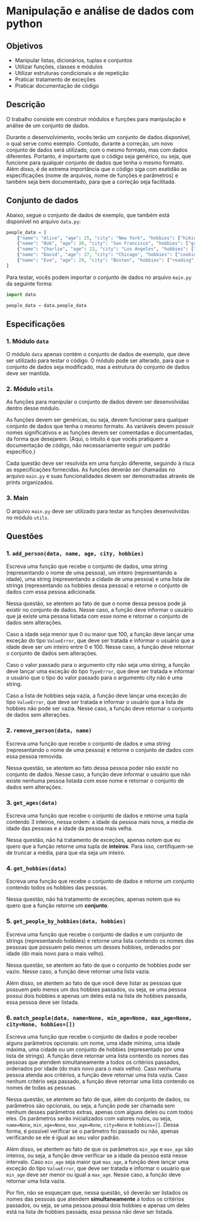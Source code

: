 # Manipulação e análise de dados com python

## Objetivos

- Manipular listas, dicionários, tuplas e conjuntos
- Utilizar funções, classes e módulos
- Utilizar estruturas condicionais e de repetição
- Praticar tratamento de exceções
- Praticar documentação de código

## Descrição

O trabalho consiste em construir módulos e funções para manipulação e análise de um conjunto de dados.

Durante o desenvolvimento, vocês terão um conjunto de dados disponível, o qual serve como exemplo. Contudo, durante a correção, um novo conjunto de dados será utilizado, com o mesmo formato, mas com dados diferentes. Portanto, é importante que o código seja genérico, ou seja, que funcione para qualquer conjunto de dados que tenha o mesmo formato. Além disso, é de extrema importância que o código siga com exatidão as especificações (nome de arquivos, nome de funções e parâmetros) e também seja bem documentado, para que a correção seja facilitada.

## Conjunto de dados

Abaixo, segue o conjunto de dados de exemplo, que também está disponível no arquivo `data.py`:

```python
people_data = [
    {"name": "Alice", "age": 25, "city": "New York", "hobbies": ["hiking", "reading"]},
    {"name": "Bob", "age": 30, "city": "San Francisco", "hobbies": ["gardening", "painting"]},
    {"name": "Charlie", "age": 22, "city": "Los Angeles", "hobbies": ["photography", "dancing"]},
    {"name": "David", "age": 27, "city": "Chicago", "hobbies": ["cooking", "hiking"]},
    {"name": "Eve", "age": 29, "city": "Boston", "hobbies": ["reading", "gardening"]},
]
```

Para testar, vocês podem importar o conjunto de dados no arquivo `main.py` da seguinte forma:

```python
import data

people_data = data.people_data
```

## Especificações 

### 1. Módulo `data`

O módulo `data` apenas contém o conjunto de dados de exemplo, que deve ser utilizado para testar o código. O módulo pode ser alterado, para que o conjunto de dados seja modificado, mas a estrutura do conjunto de dados deve ser mantida.

### 2. Módulo `utils`

As funções para manipular o conjunto de dados devem ser desenvolvidas dentro desse módulo. 

As funções devem ser genéricas, ou seja, devem funcionar para qualquer conjunto de dados que tenha o mesmo formato. As variáveis devem possuir nomes significativos e as funções devem ser comentadas e documentadas, da forma que desejarem. (Aqui, o intuito é que vocês pratiquem a documentação de código, não necessariamente seguir um padrão específico.)

Cada questão deve ser resolvida em uma função diferente, seguindo à risca as especificações fornecidas. As funções deverão ser chamadas no arquivo `main.py` e suas funcionalidades devem ser demonstradas através de prints organizados.

### 3. Main

O arquivo `main.py` deve ser utilizado para testar as funções desenvolvidas no módulo `utils`.

## Questões

### 1. `add_person(data, name, age, city, hobbies)`

Escreva uma função que recebe o conjunto de dados, uma string (representando o nome de uma pessoa), um inteiro (representando a idade), uma string (representando a cidade de uma pessoa) e uma lista de strings (representando os hobbies dessa pessoa) e retorne o conjunto de dados com essa pessoa adicionada.

Nessa questão, se atentem ao fato de que o nome dessa pessoa pode já existir no conjunto de dados. Nesse caso, a função deve informar o usuário que já existe uma pessoa listada com esse nome e retornar o conjunto de dados sem alterações.

Caso a idade seja menor que 0 ou maior que 100, a função deve lançar uma exceção do tipo `ValueError`, que deve ser tratada e informar o usuário que a idade deve ser um inteiro entre 0 e 100. Nesse caso, a função deve retornar o conjunto de dados sem alterações.

Caso o valor passado para o argumento city não seja uma string, a função deve lançar uma exceção do tipo `TypeError`, que deve ser tratada e informar o usuário que o tipo do valor passado para o argumento city não é uma string.

Caso a lista de hobbies seja vazia, a função deve lançar uma exceção do tipo `ValueError`, que deve ser tratada e informar o usuário que a lista de hobbies não pode ser vazia. Nesse caso, a função deve retornar o conjunto de dados sem alterações.

### 2. `remove_person(data, name)`

Escreva uma função que recebe o conjunto de dados e uma string (representando o nome de uma pessoa) e retorne o conjunto de dados com essa pessoa removida.

Nessa questão, se atentem ao fato dessa pessoa poder não existir no conjunto de dados. Nesse caso, a função deve informar o usuário que não existe nenhuma pessoa listada com esse nome e retornar o conjunto de dados sem alterações.

### 3. `get_ages(data)`

Escreva uma função que recebe o conjunto de dados e retorne uma tupla contendo 3 inteiros, nessa ordem: a idade da pessoa mais nova, a média de idade das pessoas e a idade da pessoa mais velha.

Nessa questão, não há tratamento de exceções, apenas notem que eu quero que a função retorne uma tupla de **inteiros**. Para isso, certifiquem-se de truncar a média, para que ela seja um inteiro.

### 4. `get_hobbies(data)`

Escreva uma função que recebe o conjunto de dados e retorne um conjunto contendo todos os hobbies das pessoas.

Nessa questão, não há tratamento de exceções, apenas notem que eu quero que a função retorne um **conjunto**.

### 5. `get_people_by_hobbies(data, hobbies)`

Escreva uma função que recebe o conjunto de dados e um conjunto de strings (representando hobbies) e retorne uma lista contendo os nomes das pessoas que possuem pelo menos um desses hobbies, ordenados por idade (do mais novo para o mais velho).

Nessa questão, se atentem ao fato de que o conjunto de hobbies pode ser vazio. Nesse caso, a função deve retornar uma lista vazia.

Além disso, se atentem ao fato de que você deve listar as pessoas que possuem pelo menos um dos hobbies passados, ou seja, se uma pessoa possui dois hobbies e apenas um deles está na lista de hobbies passada, essa pessoa deve ser listada.

### 6. `match_people(data, name=None, min_age=None, max_age=None, city=None, hobbies=[])`

Escreva uma função que recebe o conjunto de dados e pode receber alguns parâmetros opcionais: um nome, uma idade mínima, uma idade máxima, uma cidade ou um conjunto de hobbies (representado por uma lista de strings). A função deve retornar uma lista contendo os nomes das pessoas que atendem simultaneamente a todos os critérios passados, ordenados por idade (do mais novo para o mais velho). Caso nenhuma pessoa atenda aos critérios, a função deve retornar uma lista vazia. Caso nenhum critério seja passado, a função deve retornar uma lista contendo os nomes de todas as pessoas.

Nessa questão, se atentem ao fato de que, além do conjunto de dados, os parâmetros são opcionais, ou seja, a função pode ser chamada sem nenhum desses parâmetros extras, apenas com alguns deles ou com todos eles. Os parâmetros serão inicializados com valores nulos, ou seja, `name=None`, `min_age=None`, `max_age=None`, `city=None` e `hobbies=[]`. Dessa forma, é possível verificar se o parâmetro foi passado ou não, apenas verificando se ele é igual ao seu valor padrão.

Além disso, se atentem ao fato de que os parâmetros `min_age` e `max_age` são inteiros, ou seja, a função deve verificar se a idade da pessoa está nesse intervalo. Caso `min_age` seja maior que `max_age`, a função deve lançar uma exceção do tipo `ValueError`, que deve ser tratada e informar o usuário que `min_age` deve ser menor ou igual a `max_age`. Nesse caso, a função deve retornar uma lista vazia.

Por fim, não se esqueçam que, nessa questão, só deverão ser listados os nomes das pessoas que atendem **simultaneamente** a todos os critérios passados, ou seja, se uma pessoa possui dois hobbies e apenas um deles está na lista de hobbies passada, essa pessoa não deve ser listada.
